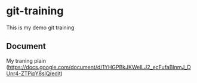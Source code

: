 # **git-training**
 This is my demo git training
## Document
 My traning plain (https://docs.google.com/document/d/1YHGPBkJKWelLJ2_ecFufaBlnmJ_DUnr4-ZTPipY8slQ/edit)



